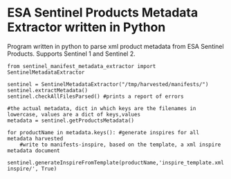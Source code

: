 # ESA Sentinel Products Metadata Extractor written in Python
Program written in python to parse xml product metadata from ESA Sentinel Products. Supports Sentinel 1 and Sentinel 2.


```
from sentinel_manifest_metadata_extractor import SentinelMetadataExtractor

sentinel = SentinelMetadataExtractor("/tmp/harvested/manifests/")
sentinel.extractMetadata()
sentinel.checkAllFilesParsed() #prints a report of errors

#the actual metadata, dict in which keys are the filenames in lowercase, values are a dict of keys,values
metadata = sentinel.getProductsMetadata() 

for productName in metadata.keys(): #generate inspires for all metadata harvested
    #write to manifests-inspire, based on the template, a xml inspire metadata document
    sentinel.generateInspireFromTemplate(productName,'inspire_template.xml','/tmp/harvested/manifests-inspire/', True) 
```
